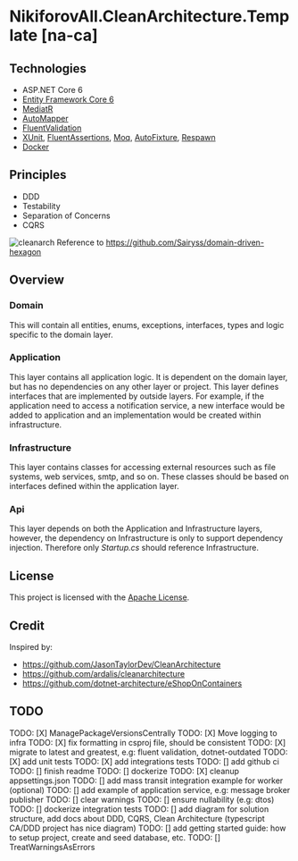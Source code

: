 # NikiforovAll.CleanArchitecture.Template \[na-ca\]

## Technologies

* ASP.NET Core 6
* [Entity Framework Core 6](https://docs.microsoft.com/en-us/ef/core/)
* [MediatR](https://github.com/jbogard/MediatR)
* [AutoMapper](https://automapper.org/)
* [FluentValidation](https://fluentvalidation.net/)
* [XUnit](https://xunit.net/), [FluentAssertions](https://fluentassertions.com/), [Moq](https://github.com/moq), [AutoFixture](https://github.com/AutoFixture/AutoFixture), [Respawn](https://github.com/jbogard/Respawn)
* [Docker](https://www.docker.com/)

## Principles

* DDD
* Testability
* Separation of Concerns
* CQRS

![cleanarch](assets/DomainDrivenHexagon.png)
Reference to <https://github.com/Sairyss/domain-driven-hexagon>

## Overview

### Domain

This will contain all entities, enums, exceptions, interfaces, types and logic specific to the domain layer.

### Application

This layer contains all application logic. It is dependent on the domain layer, but has no dependencies on any other layer or project. This layer defines interfaces that are implemented by outside layers. For example, if the application need to access a notification service, a new interface would be added to application and an implementation would be created within infrastructure.

### Infrastructure

This layer contains classes for accessing external resources such as file systems, web services, smtp, and so on. These classes should be based on interfaces defined within the application layer.

### Api

This layer depends on both the Application and Infrastructure layers, however, the dependency on Infrastructure is only to support dependency injection. Therefore only *Startup.cs* should reference Infrastructure.

## License

This project is licensed with the [Apache License](LICENSE).

## Credit

Inspired by:

* <https://github.com/JasonTaylorDev/CleanArchitecture>
* <https://github.com/ardalis/cleanarchitecture>
* <https://github.com/dotnet-architecture/eShopOnContainers>

## TODO


TODO: [X] ManagePackageVersionsCentrally
TODO: [X] Move logging to infra
TODO: [X] fix formatting in csproj file, should be consistent
TODO: [X] migrate to latest and greatest, e.g: fluent validation, dotnet-outdated
TODO: [X] add unit tests
TODO: [X] add integrations tests
TODO: [] add github ci
TODO: [] finish readme
TODO: [] dockerize
TODO: [X] cleanup appsettings.json
TODO: [] add mass transit integration example for worker (optional)
TODO: [] add example of application service, e.g: message broker publisher
TODO: [] clear warnings
TODO: [] ensure nullability (e.g: dtos)
TODO: [] dockerize integration tests
TODO: [] add diagram for solution structure, add docs about DDD, CQRS, Clean Architecture (typescript CA/DDD project has nice diagram)
TODO: [] add getting started guide: how to setup project, create and seed database, etc.
TODO: [] TreatWarningsAsErrors
